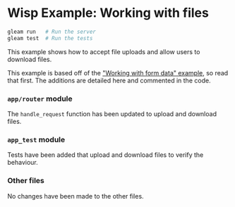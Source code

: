 # Wisp Example: Working with files

```sh
gleam run   # Run the server
gleam test  # Run the tests
```

This example shows how to accept file uploads and allow users to download files.

This example is based off of the ["Working with form data" example][formdata], 
so read that first. The additions are detailed here and commented in the code.

[formdata]: https://github.com/lpil/wisp/tree/main/examples/02-working-with-form-data

### `app/router` module

The `handle_request` function has been updated to upload and download files.

### `app_test` module

Tests have been added that upload and download files to verify the behaviour.

### Other files

No changes have been made to the other files.
